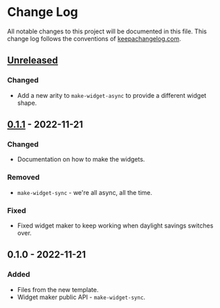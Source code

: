 # Change Log
All notable changes to this project will be documented in this file. This change log follows the conventions of [keepachangelog.com](http://keepachangelog.com/).

## [Unreleased]
### Changed
- Add a new arity to `make-widget-async` to provide a different widget shape.

## [0.1.1] - 2022-11-21
### Changed
- Documentation on how to make the widgets.

### Removed
- `make-widget-sync` - we're all async, all the time.

### Fixed
- Fixed widget maker to keep working when daylight savings switches over.

## 0.1.0 - 2022-11-21
### Added
- Files from the new template.
- Widget maker public API - `make-widget-sync`.

[Unreleased]: https://sourcehost.site/your-name/prob-3/compare/0.1.1...HEAD
[0.1.1]: https://sourcehost.site/your-name/prob-3/compare/0.1.0...0.1.1
